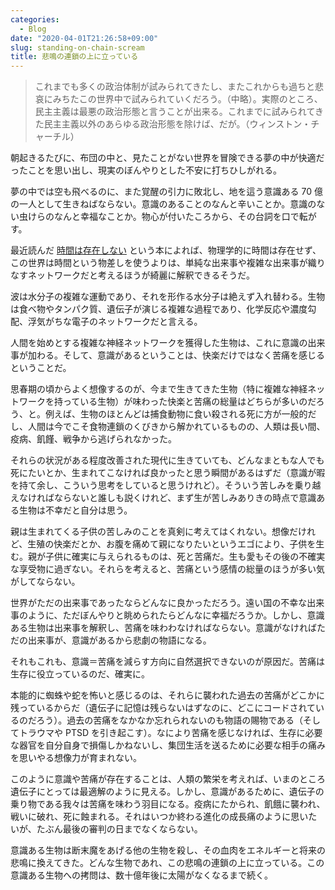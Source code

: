 ```yaml
---
categories:
  - Blog
date: "2020-04-01T21:26:58+09:00"
slug: standing-on-chain-scream
title: 悲鳴の連鎖の上に立っている
---
```


> これまでも多くの政治体制が試みられてきたし、またこれからも過ちと悲哀にみちたこの世界中で試みられていくだろう。（中略）。実際のところ、民主主義は最悪の政治形態と言うことが出来る。これまでに試みられてきた民主主義以外のあらゆる政治形態を除けば、だが。（ウィンストン・チャーチル）

朝起きるたびに、布団の中と、見たことがない世界を冒険できる夢の中が快適だったことを思い出し、現実のぼんやりとした不安に打ちひしがれる。

夢の中では空も飛べるのに、また覚醒の引力に敗北し、地を這う意識ある 70 億の一人として生きねばならない。意識のあることのなんと辛いことか。意識のない虫けらのなんと幸福なことか。物心が付いたころから、その台詞を口で転がす。

最近読んだ [時間は存在しない](http://www.amazon.co.jp/exec/obidos/ASIN/B07XBDKG5B/rakuishi-22/ref=nosim/) という本によれば、物理学的に時間は存在せず、この世界は時間という物差しを使うよりは、単純な出来事や複雑な出来事が織りなすネットワークだと考えるほうが綺麗に解釈できるそうだ。

波は水分子の複雑な運動であり、それを形作る水分子は絶えず入れ替わる。生物は食べ物やタンパク質、遺伝子が演じる複雑な過程であり、化学反応や濃度勾配、浮気がちな電子のネットワークだと言える。

人間を始めとする複雑な神経ネットワークを獲得した生物は、これに意識の出来事が加わる。そして、意識があるということは、快楽だけではなく苦痛を感じるということだ。

思春期の頃からよく想像するのが、今まで生きてきた生物（特に複雑な神経ネットワークを持っている生物）が味わった快楽と苦痛の総量はどちらが多いのだろう、と。例えば、生物のほとんどは捕食動物に食い殺される死に方が一般的だし、人間は今でこそ食物連鎖のくびきから解かれているものの、人類は長い間、疫病、飢饉、戦争から逃げられなかった。

それらの状況がある程度改善された現代に生きていても、どんなまともな人でも死にたいとか、生まれてこなければ良かったと思う瞬間があるはずだ（意識が暇を持て余し、こういう思考をしていると思うけれど）。そういう苦しみを乗り越えなければならないと誰しも説くけれど、まず生が苦しみありきの時点で意識ある生物は不幸だと自分は思う。

親は生まれてくる子供の苦しみのことを真剣に考えてはくれない。想像だけれど、生殖の快楽だとか、お腹を痛めて親になりたいというエゴにより、子供を生む。親が子供に確実に与えられるものは、死と苦痛だ。生も愛もその後の不確実な享受物に過ぎない。それらを考えると、苦痛という感情の総量のほうが多い気がしてならない。

世界がただの出来事であったならどんなに良かっただろう。遠い国の不幸な出来事のように、ただぼんやりと眺められたらどんなに幸福だろうか。しかし、意識ある生物は出来事を解釈し、苦痛を味わわなければならない。意識がなければただの出来事が、意識があるから悲劇の物語になる。

それもこれも、意識＝苦痛を減らす方向に自然選択できないのが原因だ。苦痛は生存に役立っているのだ、確実に。

本能的に蜘蛛や蛇を怖いと感じるのは、それらに襲われた過去の苦痛がどこかに残っているからだ（遺伝子に記憶は残らないはずなのに、どこにコードされているのだろう）。過去の苦痛をなかなか忘れられないのも物語の賜物である（そしてトラウマや PTSD を引き起こす）。なにより苦痛を感じなければ、生存に必要な器官を自分自身で損傷しかねないし、集団生活を送るために必要な相手の痛みを思いやる想像力が育まれない。

このように意識や苦痛が存在することは、人類の繁栄を考えれば、いまのところ遺伝子にとっては最適解のように見える。しかし、意識があるために、遺伝子の乗り物である我々は苦痛を味わう羽目になる。疫病にたかられ、飢餓に襲われ、戦いに破れ、死に蝕まれる。それはいつか終わる進化の成長痛のように思いたいが、たぶん最後の審判の日までなくならない。

意識ある生物は断末魔をあげる他の生物を殺し、その血肉をエネルギーと将来の悲鳴に換えてきた。どんな生物であれ、この悲鳴の連鎖の上に立っている。この意識ある生物への拷問は、数十億年後に太陽がなくなるまで続く。
